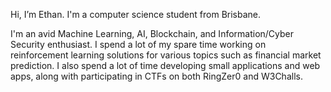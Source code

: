 Hi, I’m Ethan. I'm a computer science student from Brisbane.

I'm an avid Machine Learning, AI, Blockchain, and Information/Cyber Security enthusiast.
I spend a lot of my spare time working on reinforcement learning solutions for various topics such as financial market prediction. I also spend a lot of time developing small applications and web apps, along with participating in CTFs on both RingZer0 and W3Challs.
